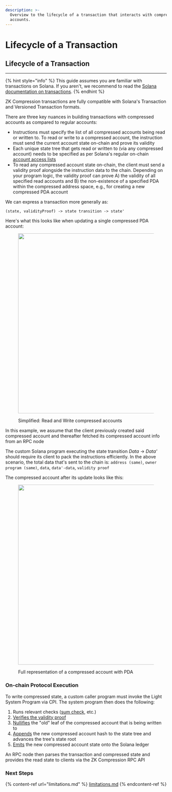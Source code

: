 ```yaml
---
description: >-
  Overview to the lifecycle of a transaction that interacts with compressed
  accounts.
---
```


# Lifecycle of a Transaction

## Lifecycle of a Transaction

***

{% hint style="info" %}
This guide assumes you are familiar with transactions on Solana. If you aren't, we recommend to read the [Solana documentation on transactions](https://solana.com/docs/core/transactions).
{% endhint %}

ZK Compression transactions are fully compatible with Solana's Transaction and Versioned Transaction formats.

There are three key nuances in building transactions with compressed accounts as compared to regular accounts:

* Instructions must specify the list of all compressed accounts being read or written to. To read or write to a compressed account, the instruction must send the current account state on-chain and prove its validity
* Each unique state tree that gets read or written to (via any compressed account) needs to be specified as per Solana's regular on-chain [account access lists](https://solana.com/docs/core/transactions#array-of-account-addresses)
* To read any compressed account state on-chain, the client must send a validity proof alongside the instruction data to the chain. Depending on your program logic, the validity proof can prove A) the validity of all specified read accounts and B) the non-existence of a specified PDA within the compressed address space, e.g., for creating a new compressed PDA account

We can express a transaction more generally as:

`(state, validityProof) -> state transition -> state'`

Here's what this looks like when updating a single compressed PDA account:

<figure><img src="https://content.gitbook.com/content/GcNj6jjKQBC0HgPwNdGy/blobs/6N5Y8RAa4ZWhbdBjcDzF/image.png" alt="" width="563"><figcaption><p>Simplified: Read and Write compressed accounts</p></figcaption></figure>

In this example, we assume that the client previously created said compressed account and thereafter fetched its compressed account info from an RPC node

The custom Solana program executing the state transition _Data_ -> _Data'_ should require its client to pack the instructions efficiently. In the above scenario, the total data that's sent to the chain is: `address (same)`, `owner program (same)`, `data`, `data'-data`, `validity proof`

The compressed account after its update looks like this:

<figure><img src="https://content.gitbook.com/content/GcNj6jjKQBC0HgPwNdGy/blobs/rh20BbzWTX4702q851kZ/image.png" alt="" width="563"><figcaption><p>Full representation of a compressed account with PDA</p></figcaption></figure>

### On-chain Protocol Execution

To write compressed state, a custom caller program must invoke the Light System Program via CPI. The system program then does the following:

1. Runs relevant checks ([sum check](https://github.com/Lightprotocol/light-protocol/blob/v.1.0.0/programs/system/src/invoke/verify_state_proof.rs#L204-L210), etc.)
2. [Verifies the validity proof](https://github.com/Lightprotocol/light-protocol/blob/v.1.0.0/programs/system/src/invoke/processor.rs#L209-L214)
3. [Nullifies](https://github.com/Lightprotocol/light-protocol/blob/v.1.0.0/programs/system/src/invoke/processor.rs#L209-L214) the "old" leaf of the compressed account that is being written to
4. [Appends](https://github.com/Lightprotocol/light-protocol/blob/v.1.0.0/programs/system/src/invoke/processor.rs#L245-L254) the new compressed account hash to the state tree and advances the tree's state root
5. [Emits](https://github.com/Lightprotocol/light-protocol/blob/v.1.0.0/programs/system/src/invoke/processor.rs#L272-L279) the new compressed account state onto the Solana ledger

An RPC node then parses the transaction and compressed state and provides the read state to clients via the ZK Compression RPC API

### Next Steps

{% content-ref url="limitations.md" %}
[limitations.md](limitations.md)
{% endcontent-ref %}
